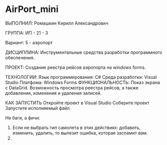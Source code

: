 # AirPort_mini
ВЫПОЛНИЛ: Ромашкин Кирилл Александрович

ГРУППА: ИП - 21 - 3

Вариант: 5 - аэропорт 

ДИСЦИПЛИНА: Инструментальные средства разработки программного обеспечения.

ПРОЕКТ: Создание реестра рейсов аэропорта  на windows forms.

ТЕХНОЛОГИИ: Язык программирования: C# Среда разработки: Visual Studio Платфома: Windows Forms ФУНКЦИОНАЛЬНОСТЬ: Показ экрана с DataGrid. Возможность просмотра реестра рейсов, а также добавления, изменения и удаления записей.

КАК ЗАПУСТИТЬ Откройте проект в Visual Studio Соберите проект Запустите исполняемый файл

Не баги, а фичи:

1. Если не выбрать тип самолета в этих действиях: добавить, изменить, удалить, то вылезит ошибка, которая заспамит вам.
2. 
